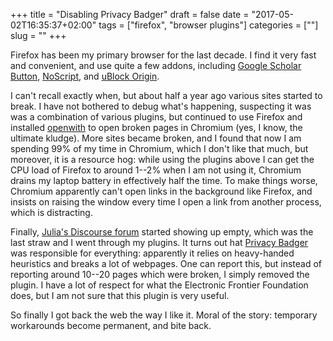 +++
title = "Disabling Privacy Badger"
draft = false
date = "2017-05-02T16:35:37+02:00"
tags = ["firefox", "browser plugins"]
categories = [""]
slug = ""
+++

Firefox has been my primary browser for the last decade. I find it very fast and convenient, and use quite a few addons, including [Google Scholar Button](https://addons.mozilla.org/en-gb/firefox/addon/google-scholar-button/), [NoScript](https://addons.mozilla.org/en-gb/firefox/addon/noscript/?src=search),  and [uBlock Origin](https://addons.mozilla.org/en-US/firefox/addon/ublock-origin/).

I can't recall exactly when, but about half a year ago various sites started to break. I have not bothered to debug what's happening, suspecting it was was a combination of various plugins, but continued to use Firefox and installed [openwith](https://github.com/darktrojan/openwith) to open broken pages in Chromium (yes, I know, the ultimate kludge). More sites became broken, and I found that now I am spending 99% of my time in Chromium, which I don't like that much, but moreover, it is a resource hog: while using the plugins above I can get the CPU load of Firefox to around 1--2% when I am not using it, Chromium drains my laptop battery in effectively half the time. To make things worse, Chromium apparently can't open links in the background like Firefox, and insists on raising the window every time I open a link from another process, which is distracting.

Finally, [Julia's Discourse forum](https://discourse.julialang.org/) started showing up empty, which was the last straw and I went through my plugins. It turns out hat [Privacy Badger](https://www.eff.org/privacybadger) was responsible for everything: apparently it relies on heavy-handed heuristics and breaks a lot of webpages. One can report this, but instead of reporting around 10--20 pages which were broken, I simply removed the plugin. I have a lot of respect for what the Electronic Frontier Foundation does, but I am not sure that this plugin is very useful.

So finally I got back the web the way I like it. Moral of the story: temporary workarounds become permanent, and bite back.
